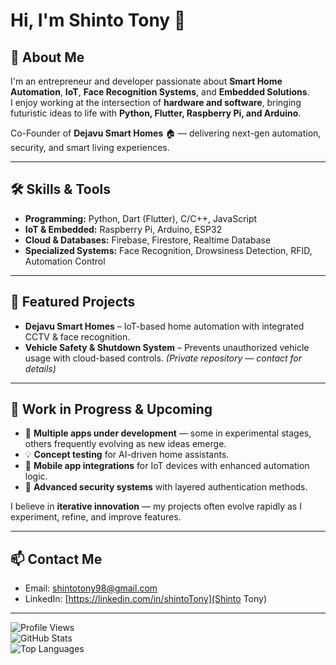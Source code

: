 # Hi, I'm Shinto Tony 👋

## 🚀 About Me
I'm an entrepreneur and developer passionate about **Smart Home Automation**, **IoT**, **Face Recognition Systems**, and **Embedded Solutions**.  
I enjoy working at the intersection of **hardware and software**, bringing futuristic ideas to life with **Python, Flutter, Raspberry Pi, and Arduino**.

Co-Founder of **Dejavu Smart Homes** 🏠 — delivering next-gen automation, security, and smart living experiences.

---

## 🛠️ Skills & Tools
- **Programming:** Python, Dart (Flutter), C/C++, JavaScript
- **IoT & Embedded:** Raspberry Pi, Arduino, ESP32
- **Cloud & Databases:** Firebase, Firestore, Realtime Database
- **Specialized Systems:** Face Recognition, Drowsiness Detection, RFID, Automation Control

---

## 📌 Featured Projects
- **Dejavu Smart Homes** – IoT-based home automation with integrated CCTV & face recognition.  
- **Vehicle Safety & Shutdown System** – Prevents unauthorized vehicle usage with cloud-based controls. *(Private repository — contact for details)*  


---

## 🔄 Work in Progress & Upcoming
- 🚧 **Multiple apps under development** — some in experimental stages, others frequently evolving as new ideas emerge.  
- 💡 **Concept testing** for AI-driven home assistants.  
- 📱 **Mobile app integrations** for IoT devices with enhanced automation logic.  
- 🔐 **Advanced security systems** with layered authentication methods.  

I believe in **iterative innovation** — my projects often evolve rapidly as I experiment, refine, and improve features.

---

## 📫 Contact Me
- Email: shintotony98@gmail.com  
- LinkedIn: [https://linkedin.com/in/shintoTony](Shinto Tony)

---

![Profile Views](https://komarev.com/ghpvc/?username=shintoTony&color=blue)  
![GitHub Stats](https://github-readme-stats.vercel.app/api?username=shintoTony&show_icons=true&theme=radical)  
![Top Languages](https://github-readme-stats.vercel.app/api/top-langs/?username=shintoTony&layout=compact&theme=radical)
